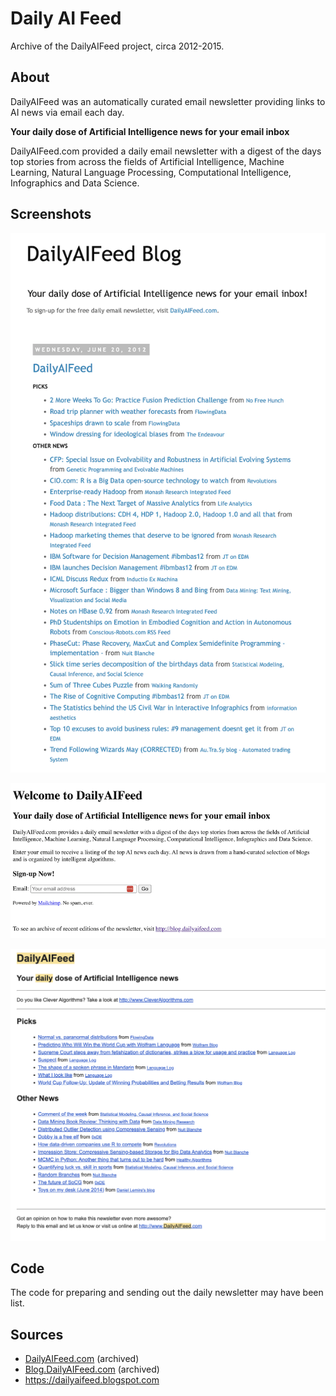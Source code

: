 # Daily AI Feed

Archive of the DailyAIFeed project, circa 2012-2015.

## About

DailyAIFeed was an automatically curated email newsletter providing links to AI news via email each day.

**Your daily dose of Artificial Intelligence news for your email inbox**

DailyAIFeed.com provided a daily email newsletter with a digest of the days top stories from across the fields of Artificial Intelligence, Machine Learning, Natural Language Processing, Computational Intelligence, Infographics and Data Science.

## Screenshots

![Signup](screenshots/ScreenShotSignUp.png)

![Blog](screenshots/ScreenShotBlog.png)

![Email](screenshots/ScreenShotEmail.png)

## Code

The code for preparing and sending out the daily newsletter may have been list.

## Sources

* [DailyAIFeed.com](https://web.archive.org/web/20120318043020/http://www.dailyaifeed.com/) (archived)
* [Blog.DailyAIFeed.com](https://web.archive.org/web/20120621104047/http://blog.dailyaifeed.com/) (archived)
* https://dailyaifeed.blogspot.com

